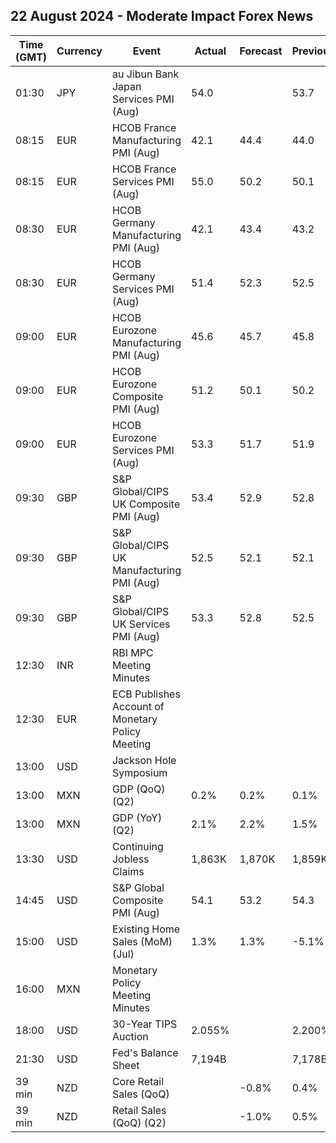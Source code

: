 ## 22 August 2024 - Moderate Impact Forex News

| Time (GMT) | Currency | Event | Actual | Forecast | Previous |
|------|----------|-------|--------|----------|----------|
| 01:30 | JPY | au Jibun Bank Japan Services PMI (Aug) | 54.0 |  | 53.7 |
| 08:15 | EUR | HCOB France Manufacturing PMI (Aug) | 42.1 | 44.4 | 44.0 |
| 08:15 | EUR | HCOB France Services PMI (Aug) | 55.0 | 50.2 | 50.1 |
| 08:30 | EUR | HCOB Germany Manufacturing PMI (Aug) | 42.1 | 43.4 | 43.2 |
| 08:30 | EUR | HCOB Germany Services PMI (Aug) | 51.4 | 52.3 | 52.5 |
| 09:00 | EUR | HCOB Eurozone Manufacturing PMI (Aug) | 45.6 | 45.7 | 45.8 |
| 09:00 | EUR | HCOB Eurozone Composite PMI (Aug) | 51.2 | 50.1 | 50.2 |
| 09:00 | EUR | HCOB Eurozone Services PMI (Aug) | 53.3 | 51.7 | 51.9 |
| 09:30 | GBP | S&P Global/CIPS UK Composite PMI (Aug) | 53.4 | 52.9 | 52.8 |
| 09:30 | GBP | S&P Global/CIPS UK Manufacturing PMI (Aug) | 52.5 | 52.1 | 52.1 |
| 09:30 | GBP | S&P Global/CIPS UK Services PMI (Aug) | 53.3 | 52.8 | 52.5 |
| 12:30 | INR | RBI MPC Meeting Minutes |  |  |  |
| 12:30 | EUR | ECB Publishes Account of Monetary Policy Meeting |  |  |  |
| 13:00 | USD | Jackson Hole Symposium |  |  |  |
| 13:00 | MXN | GDP (QoQ) (Q2) | 0.2% | 0.2% | 0.1% |
| 13:00 | MXN | GDP (YoY) (Q2) | 2.1% | 2.2% | 1.5% |
| 13:30 | USD | Continuing Jobless Claims | 1,863K | 1,870K | 1,859K |
| 14:45 | USD | S&P Global Composite PMI (Aug) | 54.1 | 53.2 | 54.3 |
| 15:00 | USD | Existing Home Sales (MoM) (Jul) | 1.3% | 1.3% | -5.1% |
| 16:00 | MXN | Monetary Policy Meeting Minutes |  |  |  |
| 18:00 | USD | 30-Year TIPS Auction | 2.055% |  | 2.200% |
| 21:30 | USD | Fed's Balance Sheet | 7,194B |  | 7,178B |
| 39 min | NZD | Core Retail Sales (QoQ) |  | -0.8% | 0.4% |
| 39 min | NZD | Retail Sales (QoQ) (Q2) |  | -1.0% | 0.5% |
